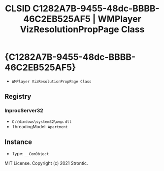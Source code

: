 ﻿---
title: "CLSID C1282A7B-9455-48dc-BBBB-46C2EB525AF5 | WMPlayer VizResolutionPropPage Class"
excerpt: What is COM-Object CLSID C1282A7B-9455-48dc-BBBB-46C2EB525AF5?
---

# {C1282A7B-9455-48dc-BBBB-46C2EB525AF5}

* `WMPlayer VizResolutionPropPage Class`

## Registry


### InprocServer32

* `C:\Windows\system32\wmp.dll`
* ThreadingModel: `Apartment`

## Instance

* Type: `__ComObject`

MIT License. Copyright (c) 2021 Strontic.


